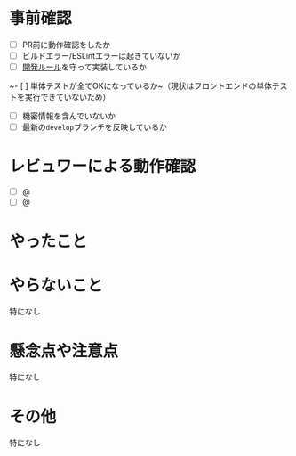 # 事前確認

-   [ ] PR前に動作確認をしたか
-   [ ] ビルドエラー/ESLintエラーは起きていないか
-   [ ] [開発ルール](https://daydule.atlassian.net/wiki/spaces/DAYDULE/pages/9765029)を守って実装しているか

~-   [ ] 単体テストが全てOKになっているか~（現状はフロントエンドの単体テストを実行できていないため）

-   [ ] 機密情報を含んでいないか
-   [ ] 最新の`develop`ブランチを反映しているか

# レビュワーによる動作確認

- [ ] @
- [ ] @

# やったこと<!-- このプルリクエストでやったことを書く -->

# やらないこと<!-- このプルリクエストでやってもおかしくないけどやらなかったことを書く -->
特になし

# 懸念点や注意点<!-- このプルリクエストにおける懸念点や注意点を書く -->
特になし

# その他<!-- このプルリクエストで上記の項目以外に伝えるべきことを書く -->
特になし
